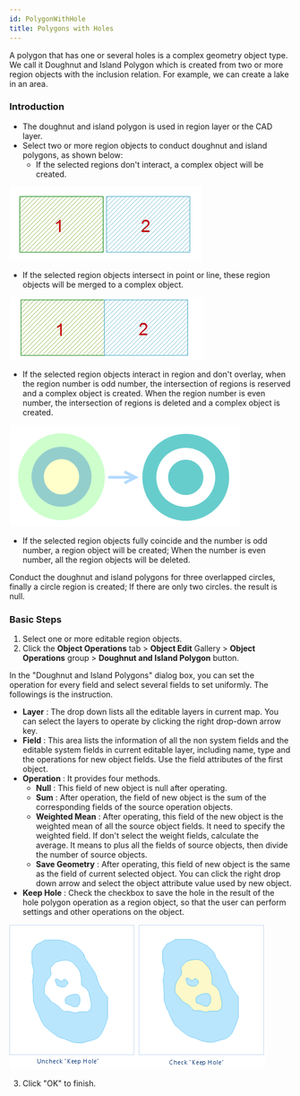 ```yaml
---
id: PolygonWithHole
title: Polygons with Holes
---
```

A polygon that has one or several holes is a complex geometry object type. We call it Doughnut and Island Polygon which is created from two or more region objects with the inclusion relation. For example, we can create a lake in an area.

### Introduction

* The doughnut and island polygon is used in region layer or the CAD layer.
* Select two or more region objects to conduct doughnut and island polygons, as shown below: 
  * If the selected regions don't interact, a complex object will be created.
  
![](img/Hole1.png)

* If the selected region objects intersect in point or line, these region objects will be merged to a complex object. 

![](img/Hole3.png)

* If the selected region objects interact in region and don't overlay, when the region number is odd number, the intersection of regions is reserved and a complex object is created. When the region number is even number, the intersection of regions is deleted and a complex object is created.

![](img/Hole6.png)

* If the selected region objects fully coincide and the number is odd number, a region object will be created; When the number is even number, all the region objects will be deleted.

Conduct the doughnut and island polygons for three overlapped circles, finally a circle region is created; If there are only two circles. the result is null.

### Basic Steps

1. Select one or more editable region objects. 
2. Click the **Object Operations** tab > **Object Edit** Gallery > **Object Operations** group > **Doughnut and Island Polygon** button. 

In the "Doughnut and Island Polygons" dialog box, you can set the operation for every field and select several fields to set uniformly. The followings is the instruction.

* **Layer** : The drop down lists all the editable layers in current map. You can select the layers to operate by clicking the right drop-down arrow key.
* **Field** : This area lists the information of all the non system fields and the editable system fields in current editable layer, including name, type and the operations for new object fields. Use the field attributes of the first object.
* **Operation** : It provides four methods. 
  * **Null** : This field of new object is null after operating.
  * **Sum** : After operation, the field of new object is the sum of the corresponding fields of the source operation objects.
  * **Weighted Mean** : After operating, this field of the new object is the weighted mean of all the source object fields. It need to specify the weighted field. If don't select the weight fields, calculate the average. It means to plus all the fields of source objects, then divide the number of source objects.
  * **Save Geometry** : After operating, this field of new object is the same as the field of current selected object. You can click the right drop down arrow and select the object attribute value used by new object.
* **Keep Hole** : Check the checkbox to save the hole in the result of the hole polygon operation as a region object, so that the user can perform settings and other operations on the object.

![](img/HoleResult.png)

3. Click "OK" to finish.
